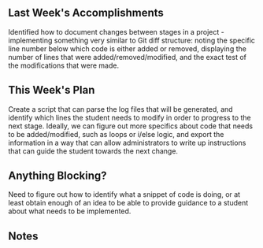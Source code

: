 ## Last Week's Accomplishments

Identified how to document changes between stages in a project - implementing something very similar to Git diff structure: noting the specific line number below which code is either added or removed, displaying the number of lines that were added/removed/modified, and the exact test of the modifications that were made.

## This Week's Plan

Create a script that can parse the log files that will be generated, and identify which lines the student needs to modify in order to progress to the next stage. Ideally, we can figure out more specifics about code that needs to be added/modified, such as loops or i/else logic, and export the information in a way that can allow administrators to write up instructions that can guide the student towards the next change.

## Anything Blocking?

Need to figure out how to identify what a snippet of code is doing, or at least obtain enough of an idea to be able to provide guidance to a student about what needs to be implemented.

## Notes
